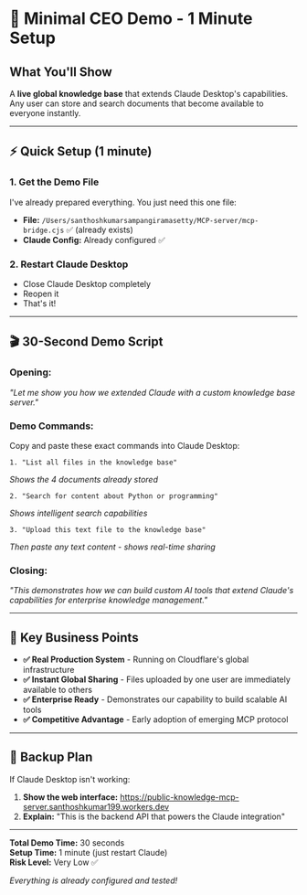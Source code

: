# 🎯 Minimal CEO Demo - 1 Minute Setup

## What You'll Show
A **live global knowledge base** that extends Claude Desktop's capabilities. Any user can store and search documents that become available to everyone instantly.

---

## ⚡ **Quick Setup** (1 minute)

### 1. **Get the Demo File** 
I've already prepared everything. You just need this one file:
- **File:** `/Users/santhoshkumarsampangiramasetty/MCP-server/mcp-bridge.cjs` ✅ (already exists)
- **Claude Config:** Already configured ✅

### 2. **Restart Claude Desktop**
- Close Claude Desktop completely
- Reopen it
- That's it!

---

## 🎬 **30-Second Demo Script**

### **Opening:** 
*"Let me show you how we extended Claude with a custom knowledge base server."*

### **Demo Commands:**
Copy and paste these exact commands into Claude Desktop:

```
1. "List all files in the knowledge base"
```
*Shows the 4 documents already stored*

```
2. "Search for content about Python or programming"
```
*Shows intelligent search capabilities*

```
3. "Upload this text file to the knowledge base"
```
*Then paste any text content - shows real-time sharing*

### **Closing:**
*"This demonstrates how we can build custom AI tools that extend Claude's capabilities for enterprise knowledge management."*

---

## 💼 **Key Business Points**

- **✅ Real Production System** - Running on Cloudflare's global infrastructure
- **✅ Instant Global Sharing** - Files uploaded by one user are immediately available to others
- **✅ Enterprise Ready** - Demonstrates our capability to build scalable AI tools
- **✅ Competitive Advantage** - Early adoption of emerging MCP protocol

---

## 📱 **Backup Plan**

If Claude Desktop isn't working:
1. **Show the web interface:** https://public-knowledge-mcp-server.santhoshkumar199.workers.dev
2. **Explain:** "This is the backend API that powers the Claude integration"

---

**Total Demo Time:** 30 seconds  
**Setup Time:** 1 minute (just restart Claude)  
**Risk Level:** Very Low ✅

*Everything is already configured and tested!*
